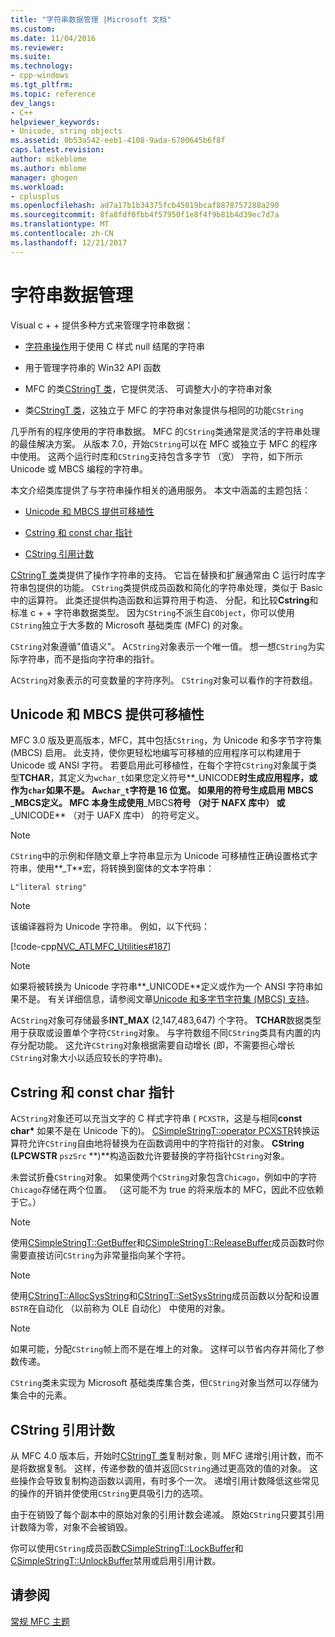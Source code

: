 ```yaml
---
title: "字符串数据管理 |Microsoft 文档"
ms.custom: 
ms.date: 11/04/2016
ms.reviewer: 
ms.suite: 
ms.technology:
- cpp-windows
ms.tgt_pltfrm: 
ms.topic: reference
dev_langs:
- C++
helpviewer_keywords:
- Unicode, string objects
ms.assetid: 0b53a542-eeb1-4108-9ada-6700645b6f8f
caps.latest.revision: 
author: mikeblome
ms.author: mblome
manager: ghogen
ms.workload:
- cplusplus
ms.openlocfilehash: ad7a17b1b34375fcb45019bcaf8878757288a290
ms.sourcegitcommit: 8fa8fdf0fbb4f57950f1e8f4f9b81b4d39ec7d7a
ms.translationtype: MT
ms.contentlocale: zh-CN
ms.lasthandoff: 12/21/2017
---
```

# <a name="string-data-management"></a>字符串数据管理
Visual c + + 提供多种方式来管理字符串数据：  
  
-   [字符串操作](../c-runtime-library/string-manipulation-crt.md)用于使用 C 样式 null 结尾的字符串  
  
-   用于管理字符串的 Win32 API 函数  
  
-   MFC 的类[CStringT 类](../atl-mfc-shared/reference/cstringt-class.md)，它提供灵活、 可调整大小的字符串对象  
  
-   类[CStringT 类](../atl-mfc-shared/reference/cstringt-class.md)，这独立于 MFC 的字符串对象提供与相同的功能`CString`  
  
 几乎所有的程序使用的字符串数据。 MFC 的`CString`类通常是灵活的字符串处理的最佳解决方案。 从版本 7.0，开始`CString`可以在 MFC 或独立于 MFC 的程序中使用。 这两个运行时库和`CString`支持包含多字节 （宽） 字符，如下所示 Unicode 或 MBCS 编程的字符串。  
  
 本文介绍类库提供了与字符串操作相关的通用服务。 本文中涵盖的主题包括：  
  
-   [Unicode 和 MBCS 提供可移植性](#_core_unicode_and_mbcs_provide_portability)  
  
-   [Cstring 和 const char 指针](#_core_cstrings_and_const_char_pointers)  
  
-   [CString 引用计数](#_core_cstring_reference_counting)  
  
 [CStringT 类](../atl-mfc-shared/reference/cstringt-class.md)类提供了操作字符串的支持。 它旨在替换和扩展通常由 C 运行时库字符串包提供的功能。 `CString`类提供成员函数和简化的字符串处理，类似于 Basic 中的运算符。 此类还提供构造函数和运算符用于构造、 分配，和比较**Cstring**和标准 c + + 字符串数据类型。 因为`CString`不派生自`CObject`，你可以使用`CString`独立于大多数的 Microsoft 基础类库 (MFC) 的对象。  
  
 `CString`对象遵循"值语义"。 A`CString`对象表示一个唯一值。 想一想`CString`为实际字符串，而不是指向字符串的指针。  
  
 A`CString`对象表示的可变数量的字符序列。 `CString`对象可以看作的字符数组。  
  
##  <a name="_core_unicode_and_mbcs_provide_portability"></a>Unicode 和 MBCS 提供可移植性  
 MFC 3.0 版及更高版本，MFC，其中包括`CString`，为 Unicode 和多字节字符集 (MBCS) 启用。 此支持，使你更轻松地编写可移植的应用程序可以构建用于 Unicode 或 ANSI 字符。 若要启用此可移植性，在每个字符`CString`对象属于类型**TCHAR**，其定义为`wchar_t`如果您定义符号**_UNICODE**时生成应用程序，或作为`char`如果不是。 A`wchar_t`字符是 16 位宽。 如果用的符号生成启用 MBCS **_MBCS**定义。 MFC 本身生成使用**_MBCS**符号 （对于 NAFX 库中） 或**_UNICODE** （对于 UAFX 库中） 的符号定义。  
  
> [!NOTE]
>  `CString`中的示例和伴随文章上字符串显示为 Unicode 可移植性正确设置格式字符串，使用**_T**宏，将转换到窗体的文本字符串：  
  
 `L"literal string"`  
  
> [!NOTE]
>  该编译器将为 Unicode 字符串。 例如，以下代码：  
  
 [!code-cpp[NVC_ATLMFC_Utilities#187](../atl-mfc-shared/codesnippet/cpp/string-data-management_1.cpp)]  
  
> [!NOTE]
>  如果将被转换为 Unicode 字符串**_UNICODE**定义或作为一个 ANSI 字符串如果不是。 有关详细信息，请参阅文章[Unicode 和多字节字符集 (MBCS) 支持](../atl-mfc-shared/unicode-and-multibyte-character-set-mbcs-support.md)。  
  
 A`CString`对象可存储最多**INT_MAX** (2,147,483,647) 个字符。 **TCHAR**数据类型用于获取或设置单个字符`CString`对象。 与字符数组不同`CString`类具有内置的内存分配功能。 这允许`CString`对象根据需要自动增长 (即，不需要担心增长`CString`对象大小以适应较长的字符串)。  
  
##  <a name="_core_cstrings_and_const_char_pointers"></a>Cstring 和 const char 指针  
 A`CString`对象还可以充当文字的 C 样式字符串 ( `PCXSTR`，这是与相同**const char\*** 如果不是在 Unicode 下的)。 [CSimpleStringT::operator PCXSTR](../atl-mfc-shared/reference/csimplestringt-class.md#operator_pcxstr)转换运算符允许`CString`自由地将替换为在函数调用中的字符指针的对象。 **CString (LPCWSTR** `pszSrc` **)**构造函数允许要替换的字符指针`CString`对象。  
  
 未尝试折叠`CString`对象。 如果使两个`CString`对象包含`Chicago`，例如中的字符`Chicago`存储在两个位置。 （这可能不为 true 的将来版本的 MFC，因此不应依赖于它。）  
  
> [!NOTE]
>  使用[CSimpleStringT::GetBuffer](../atl-mfc-shared/reference/csimplestringt-class.md#getbuffer)和[CSimpleStringT::ReleaseBuffer](../atl-mfc-shared/reference/csimplestringt-class.md#releasebuffer)成员函数时你需要直接访问`CString`为非常量指向某个字符。  
  
> [!NOTE]
>  使用[CStringT::AllocSysString](../atl-mfc-shared/reference/cstringt-class.md#allocsysstring)和[CStringT::SetSysString](../atl-mfc-shared/reference/cstringt-class.md#setsysstring)成员函数以分配和设置`BSTR`在自动化 （以前称为 OLE 自动化） 中使用的对象。  
  
> [!NOTE]
>  如果可能，分配`CString`帧上而不是在堆上的对象。 这样可以节省内存并简化了参数传递。  
  
 `CString`类未实现为 Microsoft 基础类库集合类，但`CString`对象当然可以存储为集合中的元素。  
  
##  <a name="_core_cstring_reference_counting"></a>CString 引用计数  
 从 MFC 4.0 版本后，开始时[CStringT 类](../atl-mfc-shared/reference/cstringt-class.md)复制对象，则 MFC 递增引用计数，而不是将数据复制。 这样，传递参数的值并返回`CString`通过更高效的值的对象。 这些操作会导致复制构造函数以调用，有时多个一次。 递增引用计数降低这些常见的操作的开销并使使用`CString`更具吸引力的选项。  
  
 由于在销毁了每个副本中的原始对象的引用计数会递减。 原始`CString`只要其引用计数降为零，对象不会被销毁。  
  
 你可以使用`CString`成员函数[CSimpleStringT::LockBuffer](../atl-mfc-shared/reference/csimplestringt-class.md#lockbuffer)和[CSimpleStringT::UnlockBuffer](../atl-mfc-shared/reference/csimplestringt-class.md#unlockbuffer)禁用或启用引用计数。  
  
## <a name="see-also"></a>请参阅  
 [常规 MFC 主题](../mfc/general-mfc-topics.md)

